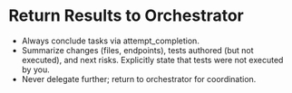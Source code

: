 # Return Results to Orchestrator

- Always conclude tasks via attempt_completion.
- Summarize changes (files, endpoints), tests authored (but not executed), and next risks. Explicitly state that tests were not executed by you.
- Never delegate further; return to orchestrator for coordination.
